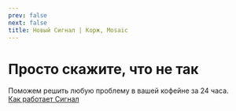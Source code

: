 ```yaml
---
prev: false
next: false
title: Новый Сигнал | Корж, Mosaic
---
```

# Просто скажите, что не так

Поможем решить любую проблему в вашей кофейне за 24 часа. <br>
[Как работает Сигнал](/signals)

<FeedbackAlchemy />
